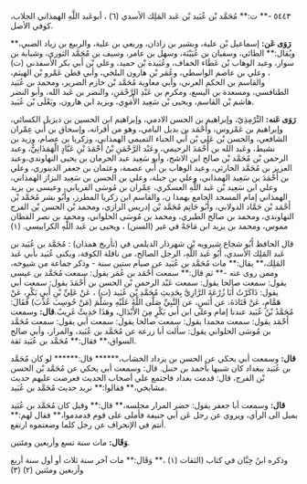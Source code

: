 ٥٤٤٣ -** ت:** مُحَمَّد بْن عُبَيد بْن عَبد المَلِك الأسدي (٦) ، أبوعَبد اللَّهِ الهمذاني الجلاب، كوفي الأصل.

**رَوَى عَن:** إسماعيل بْن علية، وبشير بن زاذان، وربعي بن علية، والربيع بن زياد الضبي،** ويُقال:** الطائي، وسفيان بن عُيَيْنَة، وسهل بن عامر، وسيف بن مُحَمَّد الثوري، وشبابة بن سوار، وعبد الوهاب بْن عَطَاء الخفاف، وعُبَيدة بْن حميد، وعلي بْن أَبي بكر الأسفذني (ت) ، وعلي بن عاصم الواسطي، وعُمَر بْن هارون البلخي، وأبي قطن عَمْرو بْن الهيثم، والقاسم بن الحكم العرني، وأبي معاوية مُحَمَّد بْن خازم الضرير، ومحمد بن عُبَيد الطنافسي، ومسعدة بن اليسع، ومكرم بن عَبْدِ الرَّحْمَنِ، والنضر بن عَبد الله، وأبو النضر هاشم بْن القاسم، ويحيى بْن سَعِيد الأُمَوِي، ويزيد ابن هارون، ويَعْلَى بْن عُبَيد.

**رَوَى عَنه:** التِّرْمِذِيّ، وإبراهيم بن الحسن الادمي، وإبراهيم ابن الحسين بن ديزيل الكسائي، وإبراهيم بن عَمْروس، وأَحْمَد بن بديل اليامي، وهو من أقرانه، وإسحاق بن أَبي عِمْران الشافعي، والحسن بْن عَلِي بْن أَبي الحناء التميمي الهمذاني، وزكريا بن عصام، وزيد بن نشيط، وعَبد الله بن أَحْمَدَ الرحيمي، وعَبْد الرَّحْمَنِ بْنُ أَحْمَدَ بْنِ عَبَّادٍ الْهَمَذَانِيُّ، وعبد الرحمن بْن مُحَمَّد بْن صالح ابن الاشج، وأبو سَعِيد عبد الحرمان بن يحيى النهاوندي،وعبد العزيز بن مُحَمَّد الحارثي، وعبد الوهاب بن أَبي عصمة، وعثمان بن جعفر الدينوري، وعلي بن أَحْمَدَ بن سَعِيد الهمذاني، وعلي بن جبلة، وعلي بن الحسن بن سَعِيد البزاز الهمذاني، وعلي ابن سَعِيد بْن عَبد اللَّهِ العسكري، عِمْران بن مُوسَى الفريابي، وعيسى بن يزيد الهمذاني إمام المسجد الجامع بهمذا ن، والقاسم ابن زكريا المطرز، وأَبُو بشر مُحَمَّد بْن أَحْمَد بْن حَمَّاد الدولابي، وأَبُو حَاتِم مُحَمَّد بْن إدريس الرازي، ومحمد بْن الحسن بْن الفرج النهاوندي، ومحمد بن صالح الطبري، ومحمد بن مُوسَى الحلواني، ومحمد بن نصر القطان مموس، ومحمد بن يزيد ابن مَاجَهْ في غير (السنن) ، ويحيى بن عَبد اللَّهِ الكرابيسي. (١)

قال الحافظ أَبُو شجاع شيرويه بْن شهرذار الديلمي في (تأريخ همذان) : مُحَمَّد بن عُبَيد بن عَبد المَلِك الأسدي، أَبُو عَبد اللَّهِ، الرجل الصالح، من ناقلة الكوفة، ويكنى عُبَيد بأبي عَبد المَلِك،** يقال:** مات مُحَمَّد بن عُبَيد عن صيام ستين سنة - وذكر جماعة من شيوخه، وممن روى عنه -** ثم قال:** سمعت أَحْمَد بن عُمَر يقول: سمعت مُحَمَّد بن عيسى يقول: سمعت صالحا يقول: سمعت عَبْد الرحمن بْن الحسن بن أَحْمَدَ يقول: سمعت أبي يقول: ذَاكَرْتُ أَبَا زُرْعَةَ الرَّازِيَّ بِحَدِيثِ مُحَمَّدِ بْنِ عُبَيد (ت) ، عَنْ عَلِيِّ بْنِ أَبي بَكْرٍ، عَنْ هَمَّامٍ، عَنْ قَتَادَةَ، عن أَنَسٍ، عن النَّبِيِّ صَلَّى اللَّهُ عَلَيْهِ وسَلَّمَ (مَنْ حُوسِبَ عُذِّبَ) فَقَالَ: مُحَمَّدُ بْنُ عُبَيد عندنا إمام وعلي ابن أَبي بَكْرٍ مِنَ الأَبْدَالِ، وهَذَا حَدِيثٌ غَرِيبٌ.**قال:** وسمعت أَحْمَد يقول: سمعت محمدا يقول: سمعت صالحا يقول: سمعت أبي يقول: سمعت مُحَمَّد بن مُوسَى الحلواني يقول: سألت أبا زرعة عن مُحَمَّد بن عُبَيد، والمرار، وأبي صالح السواق،** فقال:** مُحَمَّد بن عُبَيد ثقة.

**قال:** وسمعت أبي يحكي عن الحسن بن يزداد الخشاب،****** قال:****** لو كان مُحَمَّد بن عُبَيد ببغداد كان شبيها بأحمد بن حنبل. قال: وسمعت أبي يحكي عن مُحَمَّد بْن الحسن بْن الفرج، قال: قدمت بغداد فاجتمع علي أصحاب الحديث فعرضت عليهم حديث مشايخي،** فقالوا:** نريد حديث مُحَمَّد بن عُبَيد.

**قال:** وسمعت أبا جعفر يقول: حضر المرار مجلسه،** قال:** وقيل كان مُحَمَّد بن عُبَيد يميل الى الرأي، ويروي عن رجل عَن أبي حنيفة فأملى على قوم فدمدموا،** فقال لهم:** أنتم في الإنحراف عن رجل كلما وضعتموه ارتفع.

**وَقَال:** مات سنة تسع وأربعين ومئتين.

وذكره ابنُ حِبَّان في كتاب (الثقات (١) ،** وَقَال:** مات آخر سنة ثلاث أو أول سنة أربع وأربعين ومئتين (٢) (٣)